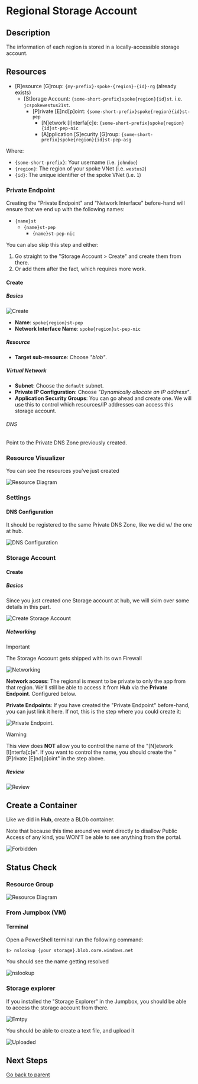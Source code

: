 # Regional Storage Account

## Description

The information of each region is stored in a locally-accessible storage account.

## Resources

- [R]esource [G]roup: `{my-prefix}-spoke-{region}-{id}-rg` (already exists)
  - [St]orage Account: `{some-short-prefix}spoke{region}{id}st`. i.e. `jcspokewestus21st`.
    - [P]rivate [E]nd[p]oint: `{some-short-prefix}spoke{region}{id}st-pep`
      - [N]etwork [I]nterfa[c]e: `{some-short-prefix}spoke{region}{id}st-pep-nic`
      - [A]pplication [S]ecurity [G]roup: `{some-short-prefix}spoke{region}{id}st-pep-asg`

Where:

- `{some-short-prefix}`: Your username (i.e. `johndoe`)
- `{region}`: The region of your spoke VNet (i.e. `westus2`)
- `{id}`: The unique identifier of the spoke VNet (i.e. `1`)

### Private Endpoint

Creating the "Private Endpoint" and "Network Interface" before-hand will ensure that we end up with the following names:

- `{name}st`
  - `{name}st-pep`
    - `{name}st-pep-nic`

You can also skip this step and either:

1. Go straight to the "Storage Account > Create" and create them from there.
1. Or add them after the fact, which requires more work.

#### Create

##### Basics

![Create](../../../../assets/img/azure/solution/vnets/spoke/st/pep/create/basics.png)

- **Name**: `spoke{region}st-pep`
- **Network Interface Name**: `spoke{region}st-pep-nic`

##### Resource

- **Target sub-resource**: Choose _"blob"_.

##### Virtual Network

- **Subnet**: Choose the `default` subnet.
- **Private IP Configuration**: Choose _"Dynamically allocate an IP address"_.
- **Application Security Groups**: You can go ahead and create one. We will use this to control which resources/IP addresses can access this storage account.

###### DNS

Point to the Private DNS Zone previously created.

### Resource Visualizer

You can see the resources you've just created

![Resource Diagram](../../../../assets/img/azure/solution/vnets/spoke/st/pep/resources/02.png)

### Settings

#### DNS Configuration

It should be registered to the same Private DNS Zone, like we did w/ the one at hub.

![DNS Configuration](../../../../assets/img/azure/solution/vnets/spoke/st/pep/settings/dns_configuration.png)

### Storage Account

#### Create

##### Basics

Since you just created one Storage account at hub, we will skim over some details in this part.

![Create Storage Account](../../../../assets/img/azure/solution/vnets/spoke/st/create/basics.png)

##### Networking

> [!IMPORTANT]
> The Storage Account gets shipped with its own Firewall

![Networking](../../../../assets/img/azure/solution/vnets/spoke/st/create/networking.png)

**Network access**: The regional is meant to be private to only the app from that region. We'll still be able to access it from **Hub** via the **Private Endpoint**. Configured below.

**Private Endpoints**: If you have created the "Private Endpoint" before-hand, you can just link it here. If not, this is the step where you could create it:

![Private Endpoint](../../../../assets/img/azure/solution/vnets/spoke/st/create/networking-private_endpoint.png).

> [!WARNING]
> This view does **NOT** allow you to control the name of the "[N]etwork [I]nterfa[c]e". If you want to control the name, you should create the "[P]rivate [E]nd[p]oint" in the step above.

##### Review

![Review](../../../../assets/img/azure/solution/vnets/spoke/st/create/review.png)

## Create a Container

Like we did in **Hub**, create a BLOb container.

Note that because this time around we went directly to disallow Public Access of any kind, you WON'T be able to see anything from the portal.

![Forbidden](../../../../assets/img/azure/solution/vnets/spoke/st/containers/container1/private.png)

## Status Check

### Resource Group

![Resource Diagram](../../../../assets/img/azure/solution/vnets/spoke/resources/01.png)

### From Jumpbox (VM)

#### Terminal

Open a PowerShell terminal run the following command:

```
$> nslookup {your storage}.blob.core.windows.net
```

You should see the name getting resolved

![nslookup](../../../../assets/img/azure/solution/vnets/spoke/st/shell/nslookup.png)

### Storage explorer

If you installed the "Storage Explorer" in the Jumpbox, you should be able to access the storage account from there.

![Emtpy](../../../../assets/img/azure/solution/vnets/spoke/st/explorer/from_jumpbox/empty.png)

You should be able to create a text file, and upload it

![Uploaded](../../../../assets/img/azure/solution/vnets/spoke/st/explorer/from_jumpbox/uploaded.png)

## Next Steps

[Go back to parent](../README.md)
